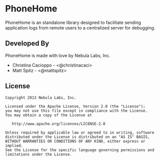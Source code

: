 PhoneHome
=========

PhoneHome is an standalone library designed to facilitate sending application logs from remote users to a centralized server for debugging.

Developed By
------------

PhoneHome is made with love by Nebula Labs, Inc.

* Christina Cacioppo - <@christinacaci>
* Matt Spitz - <@mattspitz>

License
-------

    Copyright 2013 Nebula Labs, Inc.

    Licensed under the Apache License, Version 2.0 (the "License");
    you may not use this file except in compliance with the License.
    You may obtain a copy of the License at

       http://www.apache.org/licenses/LICENSE-2.0

    Unless required by applicable law or agreed to in writing, software
    distributed under the License is distributed on an "AS IS" BASIS,
    WITHOUT WARRANTIES OR CONDITIONS OF ANY KIND, either express or implied.
    See the License for the specific language governing permissions and
    limitations under the License.
